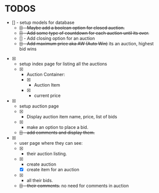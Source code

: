 # TODOS

- [] - setup models for database
  - ~~[] - Maybe add a boolean option for closed auction.~~
  - ~~[] - Add some type of countdown for each auction until its over.~~
  - [] - Add closing option for an auction
  - ~~[] - Add maximum price aka AW (Auto Win)~~ its an auction, highest bid wins

- [x] - setup index page for listing all the auctions
  - [x] - Auction Container:
    - [x] - Auction Item
    - [x] - current price

- [x] - setup auction page
  - [x] - Display auction item name, price, list of bids
  - [x] - make an option to place a bid.
  - ~~[] - add comments and display them.~~

- [x] - user page where they can see:
  - [x] - their auction listing.
  - [x] - create auction
    - [x] create item for an auction
  - [x] - all their bids.
  - ~~[] - their comments.~~ no need for comments in auction

